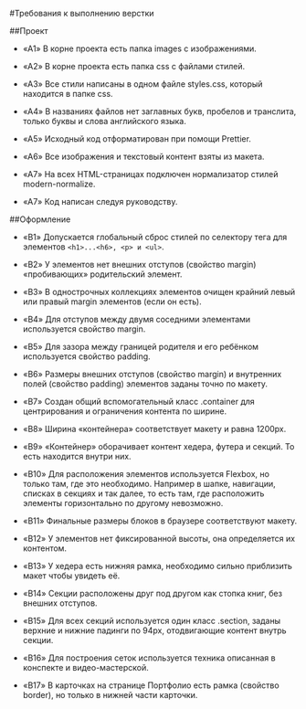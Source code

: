 #Требования к выполнению верстки

##Проект

-   «A1» В корне проекта есть папка images с изображениями.

-   «A2» В корне проекта есть папка css с файлами стилей.

-   «A3» Все стили написаны в одном файле styles.css, который находится в папке css.

-   «A4» В названиях файлов нет заглавных букв, пробелов и транслита, только буквы и слова английского языка.

-   «A5» Исходный код отформатирован при помощи Prettier.

-   «A6» Все изображения и текстовый контент взяты из макета.

-   «A7» На всех HTML-страницах подключен нормализатор стилей modern-normalize.

-   «A7» Код написан следуя руководству.

##Оформление

-   «B1» Допускается глобальный сброс стилей по селектору тега для элементов `<h1>...<h6>, <p> и <ul>`.

-   «B2» У элементов нет внешних отступов (свойство margin) «пробивающих» родительский элемент.

-   «B3» В однострочных коллекциях элементов очищен крайний левый или правый margin элементов (если он есть).

-   «B4» Для отступов между двумя соседними элементами используется свойство margin.

-   «B5» Для зазора между границей родителя и его ребёнком используется свойство padding.

-   «B6» Размеры внешних отступов (свойство margin) и внутренних полей (свойство padding) элементов заданы точно по макету.

-   «B7» Создан общий вспомогательный класс .container для центрирования и ограничения контента по ширине.

-   «B8» Ширина «контейнера» соответствует макету и равна 1200px.

-   «B9» «Контейнер» оборачивает контент хедера, футера и секций. То есть находится внутри них.

-   «B10» Для расположения элементов используется Flexbox, но только там, где это необходимо. Например в шапке, навигации, списках в секциях и так далее, то есть там, где расположить элементы горизонтально по другому невозможно.

-   «B11» Финальные размеры блоков в браузере соответствуют макету.

-   «B12» У элементов нет фиксированной высоты, она определяется их контентом.

-   «B13» У хедера есть нижняя рамка, необходимо сильно приблизить макет чтобы увидеть её.

-   «B14» Секции расположены друг под другом как стопка книг, без внешних отступов.

-   «B15» Для всех секций используется один класс .section, заданы верхние и нижние падинги по 94px, отодвигающие контент внутрь секции.

-   «B16» Для построения сеток используется техника описанная в конспекте и видео-мастерской.

-   «B17» В карточках на странице Портфолио есть рамка (свойство border), но только в нижней части карточки.
